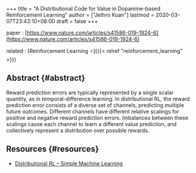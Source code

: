 +++
title = "A Distributional Code for Value in Dopamine-based Reinforcement Learning"
author = ["Jethro Kuan"]
lastmod = 2020-03-07T23:43:10+08:00
draft = false
+++

paper
: [https://www.nature.com/articles/s41586-019-1924-6](https://www.nature.com/articles/s41586-019-1924-6)

related
: [Reinforcement Learning ⭐]({{< relref "reinforcement_learning" >}})


## Abstract {#abstract}

Reward prediction errors are typically represented by a single scalar
quantity, as in temporal-difference learning. In distributional RL,
the reward prediction error consists of a diverse set of channels,
predicting multiple future outcomes. Different channels have different
relative scalings for positive and negative reward prediction errors.
Imbalances between these scalings cause each channel to learn a
different value prediction, and collectively represent a distribution
over possible rewards.


## Resources {#resources}

-   [Distributional RL – Simple Machine Learning](https://mtomassoli.github.io/2017/12/08/distributional%5Frl/)

